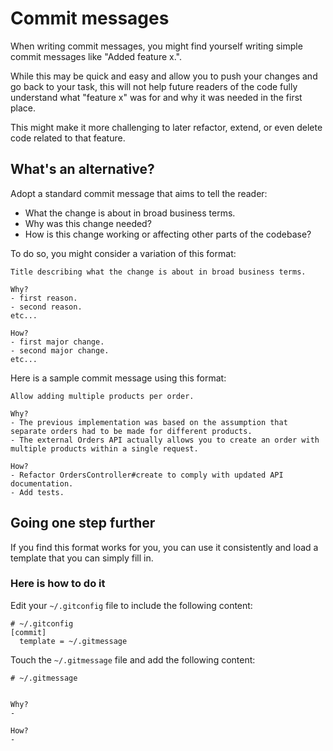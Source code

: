 # Commit messages

When writing commit messages, you might find yourself writing simple commit messages like "Added feature x.".

While this may be quick and easy and allow you to push your changes and go back to your task, this will not help future readers of the code fully understand what "feature x" was for and why it was needed in the first place.

This might make it more challenging to later refactor, extend, or even delete code related to that feature.

## What's an alternative?

Adopt a standard commit message that aims to tell the reader:

- What the change is about in broad business terms.
- Why was this change needed?
- How is this change working or affecting other parts of the codebase?

To do so, you might consider a variation of this format:
```
Title describing what the change is about in broad business terms.

Why?
- first reason.
- second reason.
etc...

How?
- first major change.
- second major change.
etc...
```

Here is a sample commit message using this format:
```
Allow adding multiple products per order.

Why?
- The previous implementation was based on the assumption that separate orders had to be made for different products.
- The external Orders API actually allows you to create an order with multiple products within a single request.

How?
- Refactor OrdersController#create to comply with updated API documentation.
- Add tests.
```

## Going one step further

If you find this format works for you, you can use it consistently and load a template that you can simply fill in.

### Here is how to do it

Edit your `~/.gitconfig` file to include the following content:

```
# ~/.gitconfig
[commit]
  template = ~/.gitmessage
```

Touch the `~/.gitmessage` file and add the following content:

```
# ~/.gitmessage


Why?
-

How?
-

```
